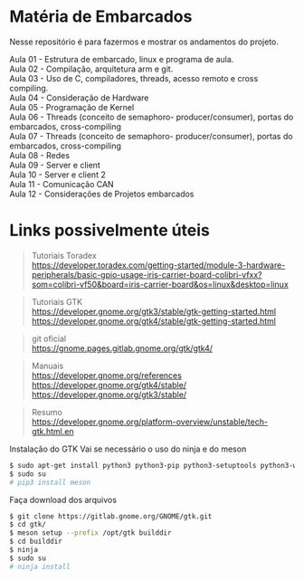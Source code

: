# Matéria de Embarcados

Nesse repositório é para fazermos e mostrar os andamentos do projeto.

Aula 01 - Estrutura de embarcado, linux e programa de aula. <br>
Aula 02 - Compilação, arquitetura arm e git. <br>
Aula 03 - Uso de C, compiladores, threads, acesso remoto e cross compiling. <br>
Aula 04 - Consideração de Hardware <br>
Aula 05 - Programação de Kernel <br> 
Aula 06 - Threads (conceito de semaphoro- producer/consumer), portas do embarcados, cross-compiling <br>
Aula 07 - Threads (conceito de semaphoro- producer/consumer), portas do embarcados, cross-compiling <br>
Aula 08 - Redes <br>
Aula 09 - Server e client <br>
Aula 10 - Server e client 2 <br>
Aula 11 - Comunicação CAN <br>
Aula 12 - Considerações de Projetos embarcados <br>

# Links possivelmente úteis

>Tutoriais Toradex <br>
https://developer.toradex.com/getting-started/module-3-hardware-peripherals/basic-gpio-usage-iris-carrier-board-colibri-vfxx?som=colibri-vf50&board=iris-carrier-board&os=linux&desktop=linux

>Tutoriais GTK <br>
https://developer.gnome.org/gtk3/stable/gtk-getting-started.html
https://developer.gnome.org/gtk4/stable/gtk-getting-started.html

>git oficial <br>
https://gnome.pages.gitlab.gnome.org/gtk/gtk4/

>Manuais <br>
https://developer.gnome.org/references
https://developer.gnome.org/gtk4/stable/
https://developer.gnome.org/gtk3/stable/

>Resumo <br>
https://developer.gnome.org/platform-overview/unstable/tech-gtk.html.en

Instalação do GTK
Vai se necessário o uso do ninja e do meson
```sh
$ sudo apt-get install python3 python3-pip python3-setuptools python3-wheel ninja-build
$ sudo su
# pip3 install meson
```

Faça download dos arquivos
```sh
$ git clone https://gitlab.gnome.org/GNOME/gtk.git
$ cd gtk/
$ meson setup --prefix /opt/gtk builddir
$ cd builddir
$ ninja
$ sudo su
# ninja install
```
